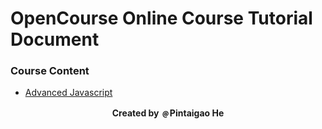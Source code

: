 # OpenCourse Online Course Tutorial Document

### Course Content

- [Advanced Javascript](./06-Advanced_JS)




<p align="center">  <strong>Created by ﹫Pintaigao He</strong> </p>
